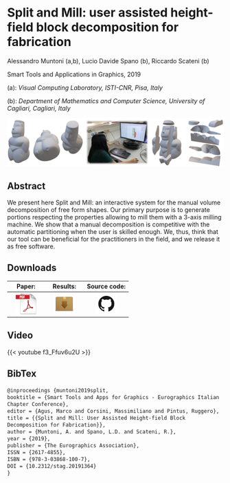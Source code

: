 # Split and Mill: user assisted height-field block decomposition for fabrication

Alessandro Muntoni (a,b), Lucio Davide Spano (b), Riccardo Scateni (b)

Smart Tools and Applications in Graphics, 2019

(a): *Visual Computing Laboratory, ISTI-CNR, Pisa, Italy*

(b): *Department of Mathematics and Computer Science, University of Cagliari, Cagliari, Italy*

![splitandmill](/images/splitandmill_teaser.png)

## Abstract

We present here Split and Mill: an interactive system for the manual volume decomposition of free form shapes.
Our primary purpose is to generate portions respecting the properties allowing to mill them with a 3-axis milling machine.
We show that a manual decomposition is competitive with the automatic partitioning when the user is skilled enough.
We, thus, think that our tool can be beneficial for the practitioners in the field, and we release it as free software.

## Downloads


| &nbsp;&nbsp;&nbsp; Paper: &nbsp;&nbsp;&nbsp;	| &nbsp;&nbsp; Results: &nbsp;&nbsp;	| Source code: 	|
|:------:	|:--------:	|:------------:	|
| [![pdf](/images/pdf.png)](/data/split_and_mill.pdf) | [![zip](/images/zip.png)](/data/SplitAndMillResults.zip) | [![github](/images/github.png)](https://github.com/cg3hci/SplitAndMill) |

## Video

{{< youtube f3_Ffuv6u2U >}}

## BibTex

```
@inproceedings {muntoni2019split,
booktitle = {Smart Tools and Apps for Graphics - Eurographics Italian Chapter Conference},
editor = {Agus, Marco and Corsini, Massimiliano and Pintus, Ruggero},
title = {{Split and Mill: User Assisted Height-field Block Decomposition for Fabrication}},
author = {Muntoni, A. and Spano, L.D. and Scateni, R.},
year = {2019},
publisher = {The Eurographics Association},
ISSN = {2617-4855},
ISBN = {978-3-03868-100-7},
DOI = {10.2312/stag.20191364}
}
```
